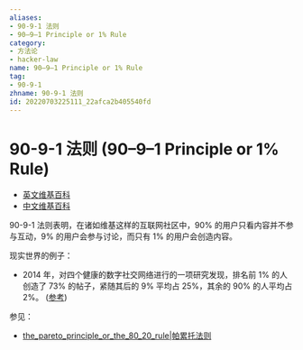 ```yaml
---
aliases:
- 90-9-1 法则
- 90–9–1 Principle or 1% Rule
category:
- 方法论
- hacker-law
name: 90–9–1 Principle or 1% Rule
tag:
- 90-9-1
zhname: 90-9-1 法则
id: 20220703225111_22afca2b405540fd
---
```


# 90-9-1 法则 (90–9–1 Principle or 1% Rule)

- [英文维基百科](https://en.wikipedia.org/wiki/1%25_rule_(Internet_culture))
- [中文维基百科](https://zh.wikipedia.org/wiki/1%25%E6%B3%95%E5%88%99)

90-9-1 法则表明，在诸如维基这样的互联网社区中，90% 的用户只看内容并不参与互动，9% 的用户会参与讨论，而只有 1% 的用户会创造内容。

现实世界的例子：

- 2014 年，对四个健康的数字社交网络进行的一项研究发现，排名前 1% 的人创造了 73% 的帖子，紧随其后的 9% 平均占 25%，其余的 90% 的人平均占 2%。 ([参考](https://www.jmir.org/2014/2/e33/))

参见：

- [the_pareto_principle_or_the_80_20_rule|帕累托法则](./the_pareto_principle_or_the_80_20_rule.md)

